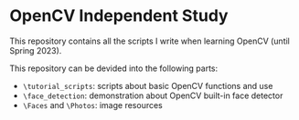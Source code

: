 # OpenCV Independent Study
This repository contains all the scripts I write when learning OpenCV (until Spring 2023).

This repository can be devided into the following parts:
  - `\tutorial_scripts`: scripts about basic OpenCV functions and use
  - `\face_detection`: demonstration about OpenCV built-in face detector
  - `\Faces` and `\Photos`: image resources


